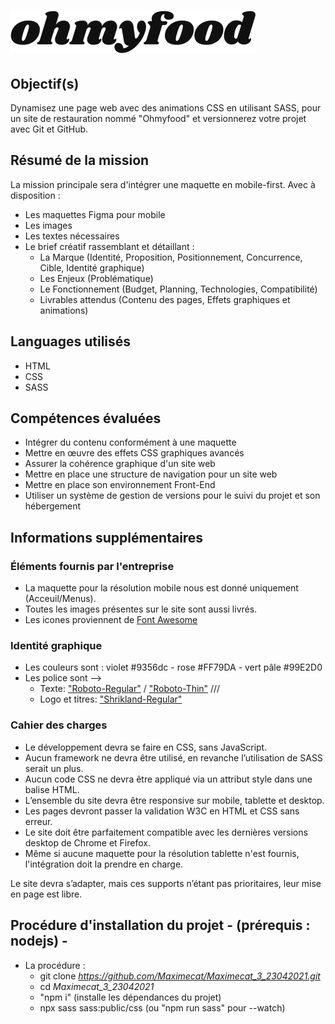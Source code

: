 # ![Logo Ohmyfood](public/img/logo/ohmyfood.png)

## Objectif(s)
Dynamisez une page web avec des animations CSS en utilisant SASS, pour un site de restauration nommé "Ohmyfood" et versionnerez votre projet avec Git et GitHub.

## Résumé de la mission
La mission principale sera d'intégrer une maquette en mobile-first.
Avec à disposition : 
- Les maquettes Figma pour mobile
- Les images 
- Les textes nécessaires
- Le brief créatif rassemblant et détaillant :
  * La Marque (Identité, Proposition, Positionnement, Concurrence, Cible, Identité graphique)
  * Les Enjeux (Problématique)
  * Le Fonctionnement (Budget, Planning, Technologies, Compatibilité)
  * Livrables attendus (Contenu des pages, Effets graphiques et animations)

## Languages utilisés
- HTML
- CSS
- SASS

## Compétences évaluées
- Intégrer du contenu conformément à une maquette
- Mettre en œuvre des effets CSS graphiques avancés
- Assurer la cohérence graphique d'un site web
- Mettre en place une structure de navigation pour un site web
- Mettre en place son environnement Front-End
- Utiliser un système de gestion de versions pour le suivi du projet et son hébergement

## Informations supplémentaires

### Éléments fournis par l'entreprise
- La maquette pour la résolution mobile nous est donné uniquement (Acceuil/Menus).
- Toutes les images présentes sur le site sont aussi livrés.
- Les icones proviennent de [Font Awesome](https://fontawesome.com/)

### Identité graphique
- Les couleurs sont : violet #9356dc - rose #FF79DA - vert pâle #99E2D0
- Les police sont --> 
   * Texte:  ["Roboto-Regular"](https://fonts.google.com/specimen/Roboto) / ["Roboto-Thin"](https://fonts.google.com/specimen/Roboto)
   /// 
   * Logo et titres: ["Shrikland-Regular"](https://fonts.google.com/specimen/Shrikhand)

### Cahier des charges
- Le développement devra se faire en CSS, sans JavaScript.
- Aucun framework ne devra être utilisé, en revanche l’utilisation de SASS serait un plus.
- Aucun code CSS ne devra être appliqué via un attribut style dans une balise HTML.
- L’ensemble du site devra être responsive sur mobile, tablette et desktop.
- Les pages devront passer la validation W3C en HTML et CSS sans erreur.
- Le site doit être parfaitement compatible avec les dernières versions desktop de Chrome et Firefox.
- Même si aucune maquette pour la résolution tablette n'est fournis, l'intégration doit la prendre en charge.

Le site devra s’adapter, mais ces supports n’étant pas prioritaires, leur mise en page est libre.

## Procédure d'installation du projet - (prérequis : nodejs) -
- La procédure :
   * git clone <url> *<https://github.com/Maximecat/Maximecat_3_23042021.git>*
   * cd <nom du projet> *Maximecat_3_23042021*
   * "npm i" (installe les dépendances du projet)
   * npx sass sass:public/css (ou "npm run sass" pour --watch)